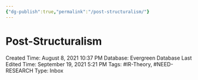 ```yaml
---
{"dg-publish":true,"permalink":"/post-structuralism/"}
---
```


# Post-Structuralism

Created Time: August 8, 2021 10:37 PM
Database: Evergreen Database
Last Edited Time: September 19, 2021 5:21 PM
Tags: #IR-Theory, #NEED-RESEARCH
Type: Inbox